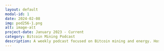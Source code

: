 ```yaml
---
layout: default
modal-id: 1
date: 2024-02-08
img: pod256-1.png
alt: image-alt
project-date: January 2023 - Current
category: Bitcoin Mining Podcast
description: A weekly podcast focused on Bitcoin mining and energy. Hosted by <a href="https://twitter.com/bitkite"><font color="organge">Rod</font></a> and <a href="https://twitter.com/econoalchemist"><font color="orange">econoalchemist</font></a>. You can find all the Pod256 episodes <a href="https://podcastindex.org/podcast/5876654"><font color="orange">here</font></a>.
---
```

